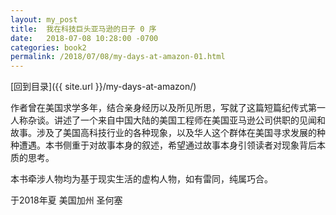 ```yaml
---
layout: my_post
title:  我在科技巨头亚马逊的日子 0 序
date:   2018-07-08 10:28:00 -0700
categories: book2
permalink: /2018/07/08/my-days-at-amazon-01.html
---
```


[回到目录]({{ site.url }}/my-days-at-amazon/)

作者曾在美国求学多年，结合亲身经历以及所见所思，写就了这篇短篇纪传式第一人称杂谈。讲述了一个来自中国大陆的美国工程师在美国亚马逊公司供职的见闻和故事。涉及了美国高科技行业的各种现象，以及华人这个群体在美国寻求发展的种种遭遇。本书侧重于对故事本身的叙述，希望通过故事本身引领读者对现象背后本质的思考。

本书牵涉人物均为基于现实生活的虚构人物，如有雷同，纯属巧合。

于2018年夏 美国加州 圣何塞